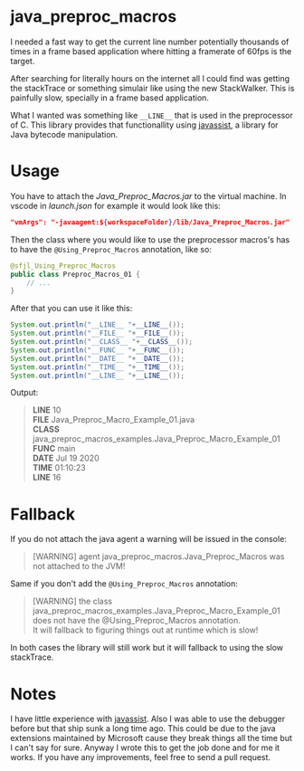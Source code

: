 # java_preproc_macros

I needed a fast way to get the current line number potentially thousands of times in a frame based application where hitting a framerate of 60fps is the target.

After searching for literally hours on the internet all I could find was getting the stackTrace or something simulair like using the new StackWalker. This is painfully slow, specially in a frame based application.

What I wanted was something like `__LINE__` that is used in the preprocessor of C. This library provides that functionallity using [javassist](https://www.javassist.org/), a library for Java bytecode manipulation.

# Usage

You have to attach the *Java_Preproc_Macros.jar* to the virtual machine. In vscode in *launch.json* for example it would look like this:

```json
"vmArgs": "-javaagent:${workspaceFolder}/lib/Java_Preproc_Macros.jar"
```

Then the class where you would like to use the preprocessor macros's has to have the `@Using_Preproc_Macros` annotation, like so:

```java
@sfjl_Using_Preproc_Macros
public class Preproc_Macros_01 {
    // ...
}
```

After that you can use it like this:

```java
System.out.println("__LINE__ "+__LINE__());
System.out.println("__FILE__ "+__FILE__());
System.out.println("__CLASS__ "+__CLASS__());
System.out.println("__FUNC__ "+__FUNC__());
System.out.println("__DATE__ "+__DATE__());
System.out.println("__TIME__ "+__TIME__());
System.out.println("__LINE__ "+__LINE__());
```

Output:
> __LINE__ 10  
__FILE__ Java_Preproc_Macro_Example_01.java  
__CLASS__ java_preproc_macros_examples.Java_Preproc_Macro_Example_01  
__FUNC__ main  
__DATE__ Jul 19 2020  
__TIME__ 01:10:23  
__LINE__ 16  


# Fallback

If you do not attach the java agent a warning will be issued in the console:

> [WARNING] agent java_preproc_macros.Java_Preproc_Macros was not attached to the JVM!

Same if you don't add the `@Using_Preproc_Macros` annotation:

> [WARNING] the class java_preproc_macros_examples.Java_Preproc_Macro_Example_01 does not have the @Using_Preproc_Macros annotation.  
It will fallback to figuring things out at runtime which is slow!

In both cases the library will still work but it will fallback to using the slow stackTrace.

# Notes

I have little experience with [javassist](https://www.javassist.org/). Also I was able to use the debugger before but that ship sunk a long time ago. This could be due to the java extensions maintained by Microsoft cause they break things all the time but I can't say for sure. Anyway I wrote this to get the job done and for me it works. If you have any improvements, feel free to send a pull request.
